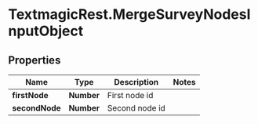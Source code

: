 # TextmagicRest.MergeSurveyNodesInputObject

## Properties
Name | Type | Description | Notes
------------ | ------------- | ------------- | -------------
**firstNode** | **Number** | First node id | 
**secondNode** | **Number** | Second node id | 


